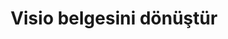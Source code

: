 ﻿---
title: Visio belgesini dönüştür
linktitle: Visio belgesini dönüştür
type: docs
weight: 40
url: /tr/net/converting/
description: Bu bölüm, Visio belgelerini Aspose.Diagram kitaplığını kullanarak C#'e dönüştürmek için olası tüm seçeneklerin açıklamasını içerir.
---
